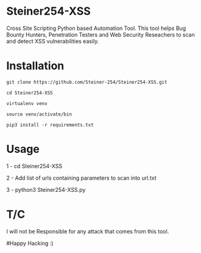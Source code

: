 # Steiner254-XSS
Cross Site Scripting Python based Automation Tool. This tool helps Bug Bounty Hunters, Penetration Testers and Web Security Reseachers to scan and detect XSS vulnerabilities easily.

# Installation
```
git clone https://github.com/Steiner-254/Steiner254-XSS.git
```
```
cd Steiner254-XSS
```
```
virtualenv venv
```
```
source venv/activate/bin
```
```
pip3 install -r requirements.txt
```

# Usage
1 - cd Steiner254-XSS

2 - Add list of urls containing parameters to scan into url.txt

3 - python3 Steiner254-XSS.py

# T/C
I will not be Responsible for any attack that comes from this tool.

#Happy Hacking :)
